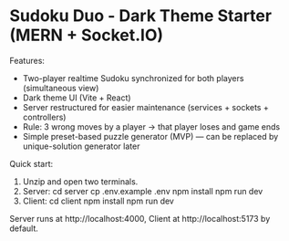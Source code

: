 # Sudoku Duo - Dark Theme Starter (MERN + Socket.IO)

Features:
- Two-player realtime Sudoku synchronized for both players (simultaneous view)
- Dark theme UI (Vite + React)
- Server restructured for easier maintenance (services + sockets + controllers)
- Rule: 3 wrong moves by a player -> that player loses and game ends
- Simple preset-based puzzle generator (MVP) — can be replaced by unique-solution generator later

Quick start:
1. Unzip and open two terminals.
2. Server:
   cd server
   cp .env.example .env
   npm install
   npm run dev
3. Client:
   cd client
   npm install
   npm run dev

Server runs at http://localhost:4000, Client at http://localhost:5173 by default.
